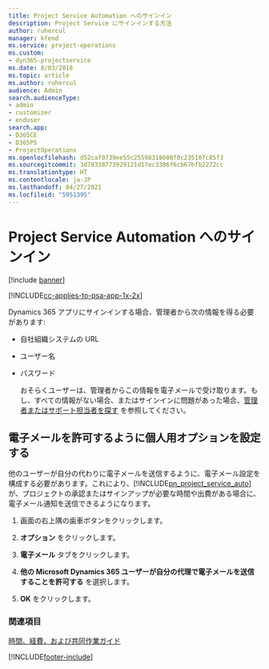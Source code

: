 ```yaml
---
title: Project Service Automation へのサインイン
description: Project Service にサインインする方法
author: ruhercul
manager: kfend
ms.service: project-operations
ms.custom:
- dyn365-projectservice
ms.date: 8/03/2018
ms.topic: article
ms.author: ruhercul
audience: Admin
search.audienceType:
- admin
- customizer
- enduser
search.app:
- D365CE
- D365PS
- ProjectOperations
ms.openlocfilehash: d52caf0739ee55c25598318608f0c235107c85f3
ms.sourcegitcommit: 3d78338773929121d17ec3386f6cb67bfb2272cc
ms.translationtype: HT
ms.contentlocale: ja-JP
ms.lasthandoff: 04/27/2021
ms.locfileid: "5951395"
---
```

# <a name="sign-in-to-project-service-automation"></a>Project Service Automation へのサインイン

[!include [banner](../includes/psa-now-project-operations.md)]

[!INCLUDE[cc-applies-to-psa-app-1x-2x](../includes/cc-applies-to-psa-app-1x-2x.md)]

Dynamics 365 アプリにサインインする場合、管理者から次の情報を得る必要があります:  
  
- 自社組織システムの URL  
  
- ユーザー名  
  
- パスワード  
  
  おそらくユーザーは、管理者からこの情報を電子メールで受け取ります。もし、すべての情報がない場合、またはサインインに問題があった場合、[管理者またはサポート担当者を探す](/dynamics365/customerengagement/on-premises/basics/find-administrator-support) を参照してください。  
  
## <a name="set-your-personal-options-to-allow-email"></a>電子メールを許可するように個人用オプションを設定する  
 他のユーザーが自分の代わりに電子メールを送信するように、電子メール設定を構成する必要があります。これにより、[!INCLUDE[pn_project_service_auto](../includes/pn-project-service-auto.md)] が、プロジェクトの承認またはサインアップが必要な時間や出費がある場合に、電子メール通知を送信できるようになります。  
  
1.  画面の右上隅の歯車ボタンをクリックします。  
  
2.  **オプション** をクリックします。  
  
3.  **電子メール** タブをクリックします。  
  
4.  **他の Microsoft Dynamics 365 ユーザーが自分の代理で電子メールを送信することを許可する** を選択します。  
  
5.  **OK** をクリックします。  
  
### <a name="see-also"></a>関連項目  
 [時間、経費、および共同作業ガイド](../psa/time-expense-collaboration-guide.md)


[!INCLUDE[footer-include](../includes/footer-banner.md)]